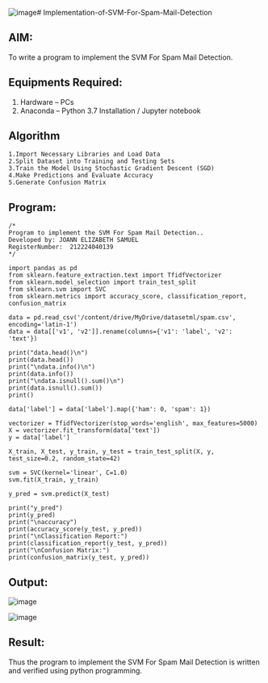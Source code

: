 ![image](https://github.com/user-attachments/assets/aff18ab5-f22b-4bf2-b0c9-19a6e9104485)# Implementation-of-SVM-For-Spam-Mail-Detection

## AIM:
To write a program to implement the SVM For Spam Mail Detection.

## Equipments Required:
1. Hardware – PCs
2. Anaconda – Python 3.7 Installation / Jupyter notebook

## Algorithm
```
1.Import Necessary Libraries and Load Data
2.Split Dataset into Training and Testing Sets
3.Train the Model Using Stochastic Gradient Descent (SGD)
4.Make Predictions and Evaluate Accuracy
5.Generate Confusion Matrix
```
## Program:
```
/*
Program to implement the SVM For Spam Mail Detection..
Developed by: JOANN ELIZABETH SAMUEL
RegisterNumber:  212224040139
*/

import pandas as pd
from sklearn.feature_extraction.text import TfidfVectorizer
from sklearn.model_selection import train_test_split
from sklearn.svm import SVC
from sklearn.metrics import accuracy_score, classification_report, confusion_matrix

data = pd.read_csv('/content/drive/MyDrive/datasetml/spam.csv', encoding='latin-1')
data = data[['v1', 'v2']].rename(columns={'v1': 'label', 'v2': 'text'})

print("data.head()\n")
print(data.head())
print("\ndata.info()\n")
print(data.info())
print("\ndata.isnull().sum()\n")
print(data.isnull().sum())
print()

data['label'] = data['label'].map({'ham': 0, 'spam': 1})

vectorizer = TfidfVectorizer(stop_words='english', max_features=5000)
X = vectorizer.fit_transform(data['text'])
y = data['label']

X_train, X_test, y_train, y_test = train_test_split(X, y, test_size=0.2, random_state=42)

svm = SVC(kernel='linear', C=1.0)
svm.fit(X_train, y_train)

y_pred = svm.predict(X_test)

print("y_pred")
print(y_pred)
print("\naccuracy")
print(accuracy_score(y_test, y_pred))
print("\nClassification Report:")
print(classification_report(y_test, y_pred))
print("\nConfusion Matrix:")
print(confusion_matrix(y_test, y_pred))
```

## Output:

![image](https://github.com/user-attachments/assets/3345a7ad-a748-443b-927e-722c5082fe27)

![image](https://github.com/user-attachments/assets/2acfe025-cd09-40cc-aac7-6bb23ab5921e)

## Result:
Thus the program to implement the SVM For Spam Mail Detection is written and verified using python programming.
